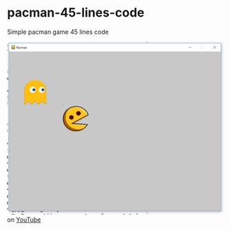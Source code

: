 # pacman-45-lines-code
Simple pacman game 45 lines code

![result](pacmanScreen.png)
on [YouTube](https://youtu.be/80r7lzG3eN4)


